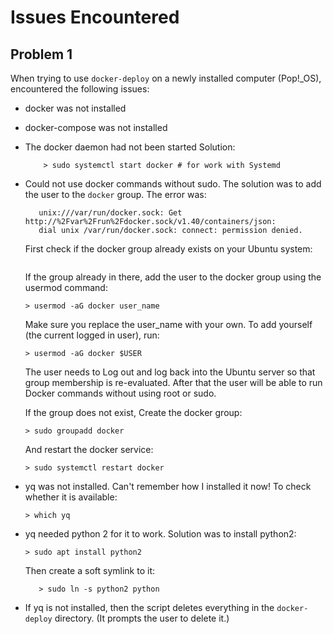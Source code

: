 # Issues Encountered

## Problem 1

When trying to use `docker-deploy` on a newly installed computer (Pop!_OS),
encountered the following issues:

* docker was not installed
* docker-compose was not installed
* The docker daemon had not been started
  Solution:

   ``` > sudo service docker start   # for work with SysVinit
       > sudo systemctl start docker # for work with Systemd
   ```

* Could not use docker commands without sudo.  The solution was to add the user
  to the `docker` group.  The error was:

  ```Got permission denied while trying to connect to the Docker daemon socket at
     unix:///var/run/docker.sock: Get http://%2Fvar%2Frun%2Fdocker.sock/v1.40/containers/json:
     dial unix /var/run/docker.sock: connect: permission denied.
  ```

  First check if the docker group already exists on your Ubuntu system:

  ```> grep docker /etc/group
  ```

   If the group already in there, add the user to the docker group using the
   usermod command:

   ```> usermod -aG docker user_name```

   Make sure you replace the user_name with your own. To add yourself (the
   current logged in user), run:

   ```> usermod -aG docker $USER```

   The user needs to Log out and log back into the Ubuntu server so that group
   membership is re-evaluated. After that the user will be able to run Docker
   commands without using root or sudo.

   If the group does not exist, Create the docker group:

   ```> sudo groupadd docker```

   And restart the docker service:

   ```> sudo systemctl restart docker```

* yq was not installed.  Can't remember how I installed it now!
  To check whether it is available:

  ```> which yq```

* yq needed python 2 for it to work.  Solution was to install python2:

  ```> sudo apt install python2```

  Then create a soft symlink to it:

  ```> sudo /usr/bin
     > sudo ln -s python2 python
  ```

* If yq is not installed, then the script deletes everything in the
  `docker-deploy` directory.  (It prompts the user to delete it.)
